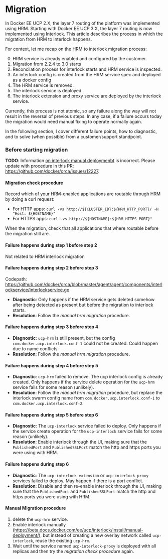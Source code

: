 # Migration

In Docker EE UCP 2.X, the layer 7 routing of the platform was implemented using HRM. Starting with Docker EE UCP 3.X, the layer 7 routing is now implemented using Interlock. This article describes the process in which the migration from HRM to Interlock happens.

For context, let me recap on the HRM to interlock migration process:

0. HRM service is already enabled and configured by the customer.
1. Migration from 2.2.4 to 3.0 starts
2. Reconcilation process for interlock starts and HRM service is inspected.
3. An interlock config is created from the HRM service spec and deployed as a docker config
4. The HRM service is removed.
5. The interlock service is deployed.
6. The interlock extension and proxy service are deployed by the interlock service.

Currently, this process is not atomic, so any failure along the way will not result in the reversal of previous steps. In any case, if a failure occurs today the migration would need manual fixing to operate normally again.

In the following section, I cover different failure points, how to diagnostic, and to solve (when possible) from a customer/support standpoint.

### Before starting migration

**TODO**: Information [on interlock manual deploymenbt](https://beta.docs.docker.com/ee/ucp/interlock/install/manual-deployment/#deployment) is incorrect. Please update with procedure in this PR: https://github.com/docker/orca/issues/12227.

#### Migration check procedure

Record which of your HRM-enabled applications are routable through HRM by doing a curl request:

 - For HTTP apps: ```curl -vs http://${CLUSTER_ID}:${HRM_HTTP_PORT}/ -H "Host: ${HOSTNAME}"```
 - For HTTPS apps: ```curl -vs http://${HOSTNAME}:${HRM_HTTPS_PORT}"```

When the migration, check that all applications that where routable before the migration still are.

#### Failure happens during step 1 before step 2

Not related to HRM interlock migration

#### Failure happens during step 2 before step 3

Codepath: https://github.com/docker/orca/blob/master/agent/agent/components/interlockservice/interlockservice.go

 - **Diagnostic**: Only happens if the HRM service gets deleted somehow after being detected as present but before the migration to interlock starts.
 - **Resolution**: Follow the *manual hrm migration* procedure.

#### Failure happens during step 3 before step 4

 - **Diagnostic**: `ucp-hrm` is still present, but the config `com.docker.ucp.interlock.conf-1` could not be created. Could happen due to name conflicts.
 - **Resolution**: Follow the *manual hrm migration* procedure.

#### Failure happens during step 4 before step 5

 - **Diagnostic**: `ucp-hrm` failed to remove. The ucp interlock config is already created. Only happens if the service delete operation for the `ucp-hrm` service fails for some reason (unlikely).
 - **Resolution**: Follow the *manual hrm migration* procedure, but replace the interlock swarm config name from `com.docker.ucp.interlock.conf-1` to `com.docker.ucp.interlock.conf-2`.

#### Failure happens during step 5 before step 6

 - **Diagnostic**: The `ucp-interlock` service failed to deploy. Only happens if the service create operation for the `ucp-interlock` service fails for some reason (unlikely).
 - **Resolution**: Enable interlock through the UI, making sure that the `PublishedPort` and `PublishedSSLPort` match the http and https ports you were using with HRM.

#### Failure happens during step 6

 - **Diagnostic**: The `ucp-interlock-extension` or `ucp-interlock-proxy` services failed to deploy. May happen if there is a port conflict.
 - **Resolution**: Disable and then re-enable interlock through the UI, making sure that the `PublishedPort` and `PublishedSSLPort` match the http and https ports you were using with HRM.

#### Manual Migration procedure

 1. delete the `ucp-hrm` service.
 2. Enable interlock manually (https://beta.docs.docker.com/ee/ucp/interlock/install/manual-deployment/), but instead of creating a new overlay network called `ucp-interlock`, reuse the existing `ucp-hrm`.
 3. Wait until the service named `ucp-interlock-proxy` is deployed with all replicas and then try the *migration check procedure* again.
